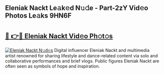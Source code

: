 ## Eleniak Nackt Le𝚊k𝚎d N𝚞𝚍e - Part-2zY Vid𝚎o Photos Le𝚊ks 9HN6F

# <h2><a href="http://fb9r7u.evod.top/?m=Eleniak+Nackt">🔗 👉🔴 Eleniak Nackt Vid𝚎o Ph𝚘t𝚘s</a></h2>

[![Eleniak Nackt N𝚞d𝚎s](https://i.imgur.com/8V9OHl7.gif)](http://fb9r7u.evod.top/?m=Eleniak+Nackt)
Digital influencer Eleniak Nackt and multimedia artist renowned for sharing lifestyle and dance-related content via solo and collaborative performances and brief vlogs. Public figures Eleniak Nackt are often seen as symbols of hope and inspiration. 
